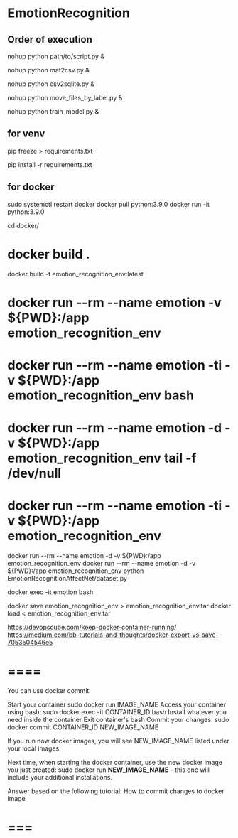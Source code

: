 # EmotionRecognition

## Order of execution
nohup python path/to/script.py &

nohup python mat2csv.py &

nohup python csv2sqlite.py &

nohup python move_files_by_label.py &

nohup python train_model.py &


## for venv
pip freeze > requirements.txt

pip install -r requirements.txt



## for docker
sudo systemctl restart docker
docker pull python:3.9.0
docker run -it python:3.9.0


cd docker/
# docker build .
docker build -t emotion_recognition_env:latest .

# docker run --rm --name emotion -v ${PWD}:/app emotion_recognition_env
# docker run --rm --name emotion -ti -v ${PWD}:/app emotion_recognition_env bash
# docker run --rm --name emotion -d -v ${PWD}:/app emotion_recognition_env tail -f /dev/null
# docker run --rm --name emotion -ti -v ${PWD}:/app emotion_recognition_env
docker run --rm --name emotion -d -v ${PWD}:/app emotion_recognition_env
docker run --rm --name emotion -d -v ${PWD}:/app emotion_recognition_env python EmotionRecognitionAffectNet/dataset.py


docker exec -it emotion bash


docker save emotion_recognition_env > emotion_recognition_env.tar
docker load < emotion_recognition_env.tar


https://devopscube.com/keep-docker-container-running/
https://medium.com/bb-tutorials-and-thoughts/docker-export-vs-save-7053504546e5

# ====
You can use docker commit:

Start your container sudo docker run IMAGE_NAME
Access your container using bash: sudo docker exec -it CONTAINER_ID bash
Install whatever you need inside the container
Exit container's bash
Commit your changes: sudo docker commit CONTAINER_ID NEW_IMAGE_NAME

If you run now docker images, you will see NEW_IMAGE_NAME listed under your local images.

Next time, when starting the docker container, use the new docker image you just created:
sudo docker run **NEW_IMAGE_NAME** - this one will include your additional installations.

Answer based on the following tutorial: How to commit changes to docker image
# ===